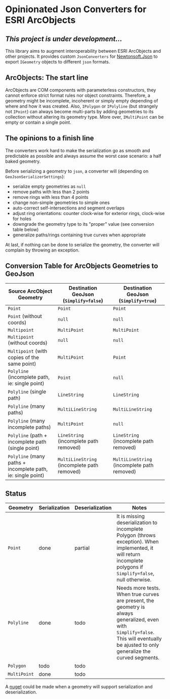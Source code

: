 # Opinionated Json Converters for ESRI ArcObjects

## *This project is under development...*

This library aims to augment interoperability between ESRI
ArcObjects and other projects. It provides custom `JsonConverters`
for [Newtonsoft.Json](https://www.nuget.org/packages/Newtonsoft.Json/)
to export `IGeometry` objects to different `json` formats.

## ArcObjects: The start line

ArcObjects are COM components with parameterless constructors, they cannot
enforce strict format rules nor object constraints. Therefore, a geometry might be
incomplete, incoherent or simply empty depending of where and how it was created.
Also, `IPolygon` or `IPolyline` (but strangely not `IPoint`) can always
become multi-parts by adding geometries to its collection without altering
its geometry type. More over, `IMultiPoint` can be empty or contain a single point.

## The opinions to a finish line

The converters work hard to make the serialization go as smooth and predictable
as possible and always assume the worst case scenario: a half baked geometry.

Before serializing a geometry to `json`, a converter will (depending on
`GeoJsonSerializerSettings`):
- serialize empty geometries as `null`
- remove paths with less than 2 points
- remove rings with less than 4 points
- change non-simple geometries to simple ones
- auto-correct self-intersections and segment overlaps
- adjust ring orientations: counter clock-wise for exterior rings,
  clock-wise for holes
- downgrade the geometry type to its "proper" value (see conversion table below)
- generalize paths/rings containing true curves when appropriate

At last, if nothing can be done to serialize the geometry, the converter will
complain by throwing an exception.

## Conversion Table for ArcObjects Geometries to GeoJson

| Source ArcObject Geometry | Destination GeoJson (`Simplify=false`) | Destination GeoJson (`Simplify=true`)
----------------------------|----------------------------------------|--------------------------------------
`Point`                     | `Point` | `Point`
`Point` (without coords)    | `null`  | `null`
`Multipoint`    | `MultiPoint` | `MultiPoint`
`Multipoint` (without coords)    | `null` | `null`
`Multipoint` (with copies of the same point) | `MultiPoint` | `Point`
`Polyline` (incomplete path, ie: single point) | `Point` | `null`
`Polyline` (single path) | `LineString` | `LineString`
`Polyline` (many paths) | `MultiLineString` | `MultiLineString`
`Polyline` (many incomplete paths) | `MultiPoint` | `null`
`Polyline` (path + incomplete path (single point) | `LineString` (incomplete path removed) | `LineString` (incomplete path removed)
`Polyline` (many paths + incomplete path, ie: single point) | `MultiLineString` (incomplete path removed) | `MultiLineString` (incomplete path removed)

## Status

|Geometry    |Serialization|Deserialization|Notes|
-------------|------|------|---
`Point`      | done | partial | It is missing deserialization to incomplete Polygon (throws exception). When implemented, it will return incomplete polygons if `Simplify=false`, null otherwise.
`Polyline`   | done | todo | Needs more tests. When true curves are present, the geometry is always generalized, even with `Simplify=false`. This will eventually be ajusted to only generalize the curved segments.
`Polygon`    | todo | todo |
`MultiPoint` | done | todo |

A [nuget](https://nuget.org/) could be made when a geometry will support
serialization and deserialization.